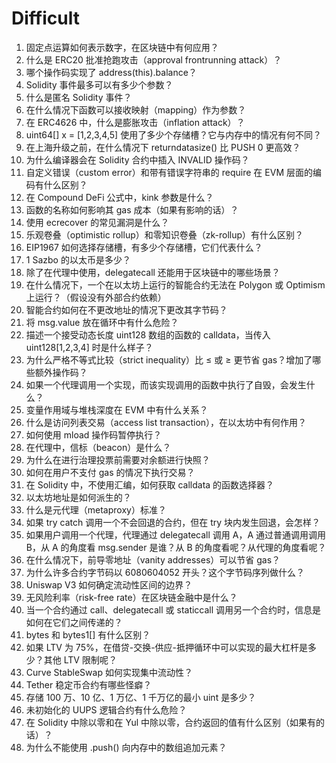 # Difficult
1. 固定点运算如何表示数字，在区块链中有何应用？
2. 什么是 ERC20 批准抢跑攻击（approval frontrunning attack）？
3. 哪个操作码实现了 address(this).balance？
4. Solidity 事件最多可以有多少个参数？
5. 什么是匿名 Solidity 事件？
6. 在什么情况下函数可以接收映射（mapping）作为参数？
7. 在 ERC4626 中，什么是膨胀攻击（inflation attack）？
8. uint64[] x = [1,2,3,4,5] 使用了多少个存储槽？它与内存中的情况有何不同？
9. 在上海升级之前，在什么情况下 returndatasize() 比 PUSH 0 更高效？
10. 为什么编译器会在 Solidity 合约中插入 INVALID 操作码？
11. 自定义错误（custom error）和带有错误字符串的 require 在 EVM 层面的编码有什么区别？
12. 在 Compound DeFi 公式中，kink 参数是什么？
13. 函数的名称如何影响其 gas 成本（如果有影响的话）？
14. 使用 ecrecover 的常见漏洞是什么？
15. 乐观卷叠（optimistic rollup）和零知识卷叠（zk-rollup）有什么区别？
16. EIP1967 如何选择存储槽，有多少个存储槽，它们代表什么？
17. 1 Sazbo 的以太币是多少？
18. 除了在代理中使用，delegatecall 还能用于区块链中的哪些场景？
19. 在什么情况下，一个在以太坊上运行的智能合约无法在 Polygon 或 Optimism 上运行？（假设没有外部合约依赖）
20. 智能合约如何在不更改地址的情况下更改其字节码？
21. 将 msg.value 放在循环中有什么危险？
22. 描述一个接受动态长度 uint128 数组的函数的 calldata，当传入 uint128[1,2,3,4] 时是什么样子？
23. 为什么严格不等式比较（strict inequality）比 ≤ 或 ≥ 更节省 gas？增加了哪些额外操作码？
24. 如果一个代理调用一个实现，而该实现调用的函数中执行了自毁，会发生什么？
25. 变量作用域与堆栈深度在 EVM 中有什么关系？
26. 什么是访问列表交易（access list transaction），在以太坊中有何作用？
27. 如何使用 mload 操作码暂停执行？
28. 在代理中，信标（beacon）是什么？
29. 为什么在进行治理投票前需要对余额进行快照？
30. 如何在用户不支付 gas 的情况下执行交易？
31. 在 Solidity 中，不使用汇编，如何获取 calldata 的函数选择器？
32. 以太坊地址是如何派生的？
33. 什么是元代理（metaproxy）标准？
34. 如果 try catch 调用一个不会回退的合约，但在 try 块内发生回退，会怎样？
35. 如果用户调用一个代理，代理通过 delegatecall 调用 A，A 通过普通调用调用 B，从 A 的角度看 msg.sender 是谁？从 B 的角度看呢？从代理的角度看呢？
36. 在什么情况下，前导零地址（vanity addresses）可以节省 gas？
37. 为什么许多合约字节码以 6080604052 开头？这个字节码序列做什么？
38. Uniswap V3 如何确定流动性区间的边界？
39. 无风险利率（risk-free rate）在区块链金融中是什么？
40. 当一个合约通过 call、delegatecall 或 staticcall 调用另一个合约时，信息是如何在它们之间传递的？
41. bytes 和 bytes1[] 有什么区别？
42. 如果 LTV 为 75%，在借贷-交换-供应-抵押循环中可以实现的最大杠杆是多少？其他 LTV 限制呢？
43. Curve StableSwap 如何实现集中流动性？
44. Tether 稳定币合约有哪些怪癖？
45. 存储 100 万、10 亿、1 万亿、1 千万亿的最小 uint 是多少？
46. 未初始化的 UUPS 逻辑合约有什么危险？
47. 在 Solidity 中除以零和在 Yul 中除以零，合约返回的值有什么区别（如果有的话）？
48. 为什么不能使用 .push() 向内存中的数组追加元素？